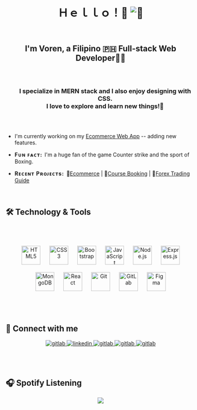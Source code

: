 # <div align="center">Ｈｅｌｌｏ！👋 <img src="https://em-content.zobj.net/source/noto-emoji-animations/344/waving-hand_1f44b.gif" alt="👋"/> </div>  <br/>
  

## <div align="center">I'm Voren, a Filipino 🇵🇭 Full-stack Web Developer👨‍💻<br/><br/></div>

  
<div id="user-content-toc" align="center">
  <ul>
    <summary><h3 style="display: inline-block;"> I specialize in MERN stack and I also enjoy designing with CSS. <br/>I love to explore and learn new things!🚀</h3></summary>
  </ul>
</div> <br/>
  

- I'm currently working on my <a href="https://voren-ecommerce-app.vercel.app/">Ecommerce Web App</a> -- adding new features.
    

- <strong>F&#8202;ᴜ&#8202;ɴ&#8202;&#8202; ꜰ&#8202;ᴀ&#8202;ᴄ&#8202;ᴛ&#8202;:&nbsp;</strong> I'm a huge fan of the game Counter strike and the sport of Boxing.  

  
- <strong>R&#8202;ᴇ&#8202;ᴄ&#8202;ᴇ&#8202;ɴ&#8202;ᴛ&#8202;&#8202; P&#8202;ʀ&#8202;ᴏ&#8202;ᴊ&#8202;ᴇ&#8202;ᴄ&#8202;ᴛ&#8202;s&#8202;:&nbsp;</strong> 🛒<a href="https://voren-ecommerce-app.vercel.app/">Ecommerce</a> | 🏫<a href="https://codelab-react.vercel.app/">Course Booking</a> | 📖<a href="https://fxdotnotes.vercel.app/">Forex Trading Guide</a>

<br/>

## 🛠️ Technology & Tools


### &nbsp;  
<div align="center">  
<a href="https://en.wikipedia.org/wiki/HTML5" target="_blank"><img style="margin: 10px" src="https://profilinator.rishav.dev/skills-assets/html5-original-wordmark.svg" alt="HTML5" height="50" /></a>  
<a href="https://www.w3schools.com/css/" target="_blank"><img style="margin: 10px" src="https://profilinator.rishav.dev/skills-assets/css3-original-wordmark.svg" alt="CSS3" height="50" /></a>  
<a href="https://getbootstrap.com/docs/3.4/javascript/" target="_blank"><img style="margin: 10px" src="https://profilinator.rishav.dev/skills-assets/bootstrap-plain.svg" alt="Bootstrap" height="50" /></a>  
<a href="https://www.javascript.com/" target="_blank"><img style="margin: 10px" src="https://profilinator.rishav.dev/skills-assets/javascript-original.svg" alt="JavaScript" height="50" /></a>  
<a href="https://nodejs.org/" target="_blank"><img style="margin: 10px" src="https://profilinator.rishav.dev/skills-assets/nodejs-original-wordmark.svg" alt="Node.js" height="50" /></a>  
<a href="https://expressjs.com/" target="_blank"><img style="margin: 10px" src="https://profilinator.rishav.dev/skills-assets/express-original-wordmark.svg" alt="Express.js" height="50" /></a>  
<a href="https://www.mongodb.com/" target="_blank"><img style="margin: 10px" src="https://profilinator.rishav.dev/skills-assets/mongodb-original-wordmark.svg" alt="MongoDB" height="50" /></a>  
<a href="https://reactjs.org/" target="_blank"><img style="margin: 10px" src="https://profilinator.rishav.dev/skills-assets/react-original-wordmark.svg" alt="React" height="50" /></a>  
<a href="https://github.com/" target="_blank"><img style="margin: 10px" src="https://profilinator.rishav.dev/skills-assets/git-scm-icon.svg" alt="Git" height="50" /></a>  
<a href="https://about.gitlab.com/" target="_blank"><img style="margin: 10px" src="https://profilinator.rishav.dev/skills-assets/gitlab.svg" alt="GitLab" height="50" /></a>  
<a href="https://www.figma.com/" target="_blank"><img style="margin: 10px" src="https://profilinator.rishav.dev/skills-assets/figma-icon.svg" alt="Figma" height="50" /></a>  
</div>  

<br/>  <br/> 


## 📱 Connect with me 
<div align="center">
  
<a href="mailto:tejuco.voren@gmail.com" target="_blank">
<img src=https://img.shields.io/badge/gmail-DC143C.svg?&style=for-the-badge&logo=gmail&logoColor=white alt=gitlab style="margin-bottom: 5px;" />
</a>
  
<a href="https://linkedin.com/in/tejucovoren" target="_blank">
<img src=https://img.shields.io/badge/linkedin-%231E77B5.svg?&style=for-the-badge&logo=linkedin&logoColor=white alt=linkedin style="margin-bottom: 5px;" />
</a>

<a href="https://m.me/v0e2i2t1" target="_blank">
<img src=https://img.shields.io/badge/messenger-87CEEB.svg?&style=for-the-badge&logo=messenger&logoColor=white alt=gitlab style="margin-bottom: 5px;" />
</a>

<a href="https://gitlab.com/voren_git" target="_blank">
<img src=https://img.shields.io/badge/gitlab-330F63.svg?&style=for-the-badge&logo=gitlab&logoColor=white alt=gitlab style="margin-bottom: 5px;" />
</a>  

<a href="https://t.me/v_dev_mobius" target="_blank">
<img src=https://img.shields.io/badge/telegram-ADD8E6.svg?&style=for-the-badge&logo=telegram&logoColor=white alt=gitlab style="margin-bottom: 5px;" />
</a>
  

  
</div>
  

<br/>  <br/>


## 🎧 Spotify Listening
<div align="center"><img src="https://spotify-github-profile.vercel.app/api/view?uid=7bgvvq6gfhgpwg8kwmvtuoo4z&cover_image=true&theme=default&show_offline=false&background_color=121212&interchange=false" /></div>
<br />
